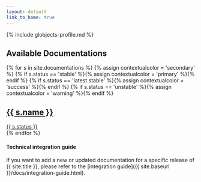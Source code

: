 ```yaml
---
layout: default
link_to_home: true
---
```

{% include globjects-profile.md %}

<h2>Available Documentations</h2>

<div class="container">
  <div class="row">
    {% for s in site.documentations %}
      {% assign contextualcolor = 'secondary' %}
      {% if s.status == 'stable' %}{% assign contextualcolor = 'primary' %}{% endif %}
      {% if s.status == 'latest stable' %}{% assign contextualcolor = 'success' %}{% endif %}
      {% if s.status == 'unstable' %}{% assign contextualcolor = 'warning' %}{% endif %}
      <div class="col-lg-3 col-md-4 col-sm-6 mb-4">
        <div class="card card-outline-{{ contextualcolor }}">
          <a class="nav-link active" href="{{ site.baseurl }}/docs/{{ s.name }}">
          <div class="card-block text-center">
            <div class="pull-left">
              <h2>{{ s.name }}</h2>
            </div>
            <div class="pull-right">
              <span class="badge badge-{{ contextualcolor }}">{{ s.status }}</span>
            </div>
          </div>
          </a>
        </div>
      </div>
    {% endfor %}
  </div>
</div>

#### Technical integration guide

If you want to add a new or updated documentation for a specific release of {{ site.title }}, please refer to the [integration guide]({{ site.baseurl }}/docs/integration-guide.html).
